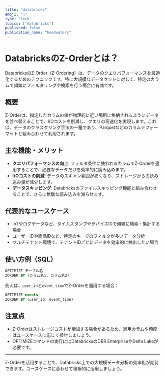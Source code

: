 ```yaml
---
title: "databricks"
emoji: "🌱"
type: "tech"
topics: ["databricks"]
published: false
publication_name: "headwaters"
---
```

# DatabricksのZ-Orderとは？

DatabricksのZ-Order（Z-Ordering）は、データのクエリパフォーマンスを最適化するためのテクニックです。特に大規模なデータセットに対して、特定のカラムで頻繁にフィルタリングや検索を行う場合に有効です。

## 概要

Z-Orderは、指定したカラムの値が物理的に近い場所に格納されるようにデータを並べ替えることで、I/Oコストを削減し、クエリの高速化を実現します。これは、データのクラスタリング手法の一種であり、Parquetなどのカラムナフォーマットと組み合わせて利用されます。

## 主な機能・メリット

- **クエリパフォーマンスの向上**: フィルタ条件に使われるカラムでZ-Orderを適用することで、必要なデータだけを効率的に読み込めます。
- **I/Oコストの削減**: データのスキャン範囲が狭くなり、ストレージからの読み込み量が減少します。
- **データスキッピング**: Databricksのファイルスキッピング機能と組み合わせることで、さらに無駄な読み込みを減らせます。

## 代表的なユースケース

- IoTやログデータなど、タイムスタンプやデバイスIDで頻繁に検索・集計する場合
- ユーザーIDや商品IDなど、特定のキーでのフィルタが多いデータ分析
- マルチテナント環境で、テナントIDごとにデータを効率的に抽出したい場合

## 使い方例（SQL）

```sql
OPTIMIZE テーブル名
ZORDER BY (カラム名1, カラム名2)
```

例えば、`user_id`と`event_time`でZ-Orderを適用する場合：

```sql
OPTIMIZE events
ZORDER BY (user_id, event_time)
```

## 注意点
- Z-Orderはストレージコストが増加する場合があるため、適用カラムや頻度はユースケースに応じて検討しましょう。
- OPTIMIZEコマンドの実行にはDatabricksのDBR EnterpriseやDelta Lakeが必要です。

---
Z-Orderを活用することで、Databricks上での大規模データ分析の効率化が期待できます。ユースケースに合わせて積極的に活用しましょう。